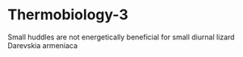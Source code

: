 # Thermobiology-3
Small huddles are not energetically beneficial for small diurnal lizard Darevskia armeniaca

